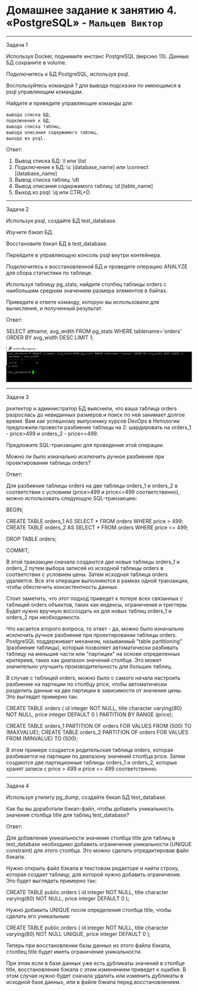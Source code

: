 # Домашнее задание к занятию 4. «PostgreSQL» - `Мальцев Виктор`

---

Задача 1

Используя Docker, поднимите инстанс PostgreSQL (версию 13). Данные БД сохраните в volume.

Подключитесь к БД PostgreSQL, используя psql.

Воспользуйтесь командой \? для вывода подсказки по имеющимся в psql управляющим командам.

Найдите и приведите управляющие команды для:

    вывода списка БД,
    подключения к БД,
    вывода списка таблиц,
    вывода описания содержимого таблиц,
    выхода из psql.

Ответ:

1. Вывод списка БД: \l или \list
2. Подключение к БД: \c [database_name] или \connect [database_name]
3. Вывод списка таблиц: \dt
4. Вывод описания содержимого таблиц: \d [table_name]
5. Выход из psql: \q или CTRL+D

---

Задача 2

Используя psql, создайте БД test_database.

Изучите бэкап БД.

Восстановите бэкап БД в test_database.

Перейдите в управляющую консоль psql внутри контейнера.

Подключитесь к восстановленной БД и проведите операцию ANALYZE для сбора статистики по таблице.

Используя таблицу pg_stats, найдите столбец таблицы orders с наибольшим средним значением размера элементов в байтах.

Приведите в ответе команду, которую вы использовали для вычисления, и полученный результат.

Ответ:

SELECT attname, avg_width FROM pg_stats WHERE tablename='orders' ORDER BY avg_width DESC LIMIT 1;

![alt text](https://github.com/vmmaltsev/screenshot3/blob/main/Screenshot_51.png)

---

Задача 3

рхитектор и администратор БД выяснили, что ваша таблица orders разрослась до невиданных размеров и поиск по ней занимает долгое время. Вам как успешному выпускнику курсов DevOps в Нетологии предложили провести разбиение таблицы на 2: шардировать на orders_1 - price>499 и orders_2 - price<=499.

Предложите SQL-транзакцию для проведения этой операции.

Можно ли было изначально исключить ручное разбиение при проектировании таблицы orders?

Ответ:

Для разбиения таблицы orders на две таблицы orders_1 и orders_2 в соответствии с условием (price>499 и price<=499 соответственно), можно использовать следующую SQL-транзакцию:

BEGIN;

CREATE TABLE orders_1 AS SELECT * FROM orders WHERE price > 499;
CREATE TABLE orders_2 AS SELECT * FROM orders WHERE price <= 499;

DROP TABLE orders;

COMMIT;

В этой транзакции сначала создаются две новые таблицы orders_1 и orders_2 путем выбора записей из исходной таблицы orders в соответствии с условием цены. Затем исходная таблица orders удаляется. Все эти операции выполняются в рамках одной транзакции, чтобы обеспечить консистентность данных.

Стоит заметить, что этот подход приведет к потере всех связанных с таблицей orders объектов, таких как индексы, ограничения и триггеры. Будет нужно вручную воссоздать их для новых таблиц orders_1 и orders_2 при необходимости.

Что касается второго вопроса, то ответ - да, можно было изначально исключить ручное разбиение при проектировании таблицы orders. PostgreSQL поддерживает механизм, называемый "table partitioning" (разбиение таблицы), который позволяет автоматически разбивать таблицу на меньшие части или "партиции" на основе определенных критериев, таких как диапазон значений столбца. Это может значительно улучшить производительность для больших таблиц.

В случае с таблицей orders, можно было с самого начала настроить разбиение на партиции по столбцу price, чтобы автоматически разделить данные на две партиции в зависимости от значения цены. Это выглядит примерно так:

CREATE TABLE orders (
    id integer NOT NULL,
    title character varying(80) NOT NULL,
    price integer DEFAULT 0
) PARTITION BY RANGE (price);

CREATE TABLE orders_1 PARTITION OF orders FOR VALUES FROM (500) TO (MAXVALUE);
CREATE TABLE orders_2 PARTITION OF orders FOR VALUES FROM (MINVALUE) TO (500);

В этом примере создается родительская таблица orders, которая разбивается на партиции по диапазону значений столбца price. Затем создаются две партиционные таблицы orders_1 и orders_2, которые хранят записи с price > 499 и price <= 499 соответственно.

---

Задача 4

Используя утилиту pg_dump, создайте бекап БД test_database.

Как бы вы доработали бэкап-файл, чтобы добавить уникальность значения столбца title для таблиц test_database?


Ответ:

Для добавления уникальности значения столбца title для таблиц в test_database необходимо добавить ограничение уникальности (UNIQUE constraint) для этого столбца. Это можно сделать отредактировав файл бэкапа.

Нужно открыть файл бэкапа в текстовом редакторе и найти строку, которая создает таблицу, для которой нужно добавить ограничение. Это будет выглядеть примерно так:

CREATE TABLE public.orders (
  id integer NOT NULL,
  title character varying(80) NOT NULL,
  price integer DEFAULT 0
);

Нужно добавить UNIQUE после определения столбца title, чтобы сделать его уникальным:

CREATE TABLE public.orders (
  id integer NOT NULL,
  title character varying(80) NOT NULL UNIQUE,
  price integer DEFAULT 0
);

Теперь при восстановлении базы данных из этого файла бэкапа, столбец title будет иметь ограничение уникальности.

При этом если в базе данных уже есть дубликаты значений в столбце title, восстановление бэкапа с этим изменением приведет к ошибке. В этом случае нужно будет сначала удалить или изменить дубликаты в исходной базе данных, или в файле бэкапа перед восстановлением.


